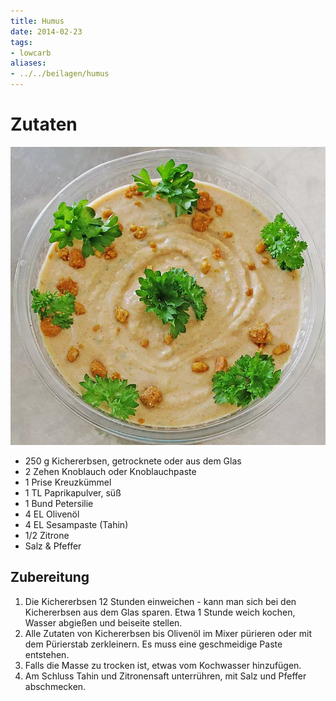 ```yaml
---
title: Humus
date: 2014-02-23
tags:
- lowcarb
aliases:
- ../../beilagen/humus
---
```


# Zutaten
![](/img/humus.webp)

- 250 g     Kichererbsen, getrocknete oder aus dem Glas
- 2 Zehen   Knoblauch oder Knoblauchpaste
- 1 Prise   Kreuzkümmel
- 1 TL      Paprikapulver, süß
- 1 Bund    Petersilie
- 4 EL      Olivenöl
- 4 EL      Sesampaste (Tahin)
- 1/2       Zitrone
- Salz & Pfeffer

## Zubereitung
1. Die Kichererbsen 12 Stunden einweichen - kann man sich bei den Kichererbsen aus dem Glas sparen. Etwa 1 Stunde weich kochen, Wasser abgießen und beiseite stellen.
2. Alle Zutaten von Kichererbsen bis Olivenöl im Mixer pürieren oder mit dem Pürierstab zerkleinern. Es muss eine geschmeidige Paste entstehen.
3. Falls die Masse zu trocken ist, etwas vom Kochwasser hinzufügen.
4. Am Schluss Tahin und Zitronensaft unterrühren, mit Salz und Pfeffer abschmecken.
